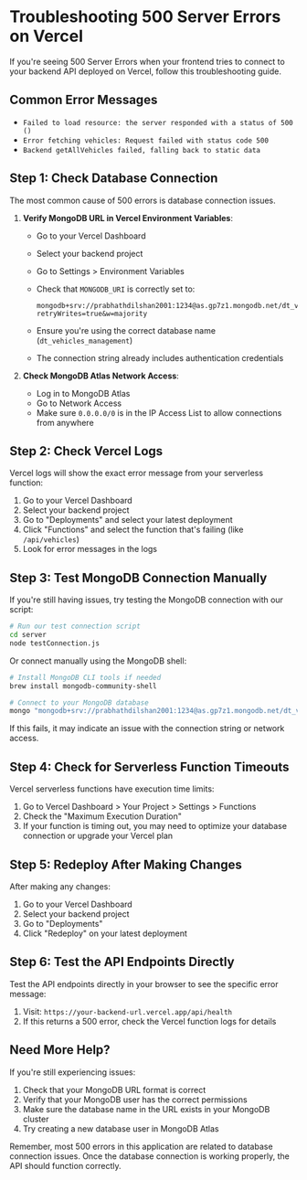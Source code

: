 # Troubleshooting 500 Server Errors on Vercel

If you're seeing 500 Server Errors when your frontend tries to connect to your backend API deployed on Vercel, follow this troubleshooting guide.

## Common Error Messages

- `Failed to load resource: the server responded with a status of 500 ()`
- `Error fetching vehicles: Request failed with status code 500`
- `Backend getAllVehicles failed, falling back to static data`

## Step 1: Check Database Connection

The most common cause of 500 errors is database connection issues.

1. **Verify MongoDB URL in Vercel Environment Variables**:
   - Go to your Vercel Dashboard
   - Select your backend project
   - Go to Settings > Environment Variables
   - Check that `MONGODB_URI` is correctly set to:

     ```
     mongodb+srv://prabhathdilshan2001:1234@as.gp7z1.mongodb.net/dt_vehicles_management?retryWrites=true&w=majority
     ```

   - Ensure you're using the correct database name (`dt_vehicles_management`)
   - The connection string already includes authentication credentials

2. **Check MongoDB Atlas Network Access**:
   - Log in to MongoDB Atlas
   - Go to Network Access
   - Make sure `0.0.0.0/0` is in the IP Access List to allow connections from anywhere

## Step 2: Check Vercel Logs

Vercel logs will show the exact error message from your serverless function:

1. Go to your Vercel Dashboard
2. Select your backend project
3. Go to "Deployments" and select your latest deployment
4. Click "Functions" and select the function that's failing (like `/api/vehicles`)
5. Look for error messages in the logs

## Step 3: Test MongoDB Connection Manually

If you're still having issues, try testing the MongoDB connection with our script:

```bash
# Run our test connection script
cd server
node testConnection.js
```

Or connect manually using the MongoDB shell:

```bash
# Install MongoDB CLI tools if needed
brew install mongodb-community-shell

# Connect to your MongoDB database
mongo "mongodb+srv://prabhathdilshan2001:1234@as.gp7z1.mongodb.net/dt_vehicles_management?retryWrites=true&w=majority"
```

If this fails, it may indicate an issue with the connection string or network access.

## Step 4: Check for Serverless Function Timeouts

Vercel serverless functions have execution time limits:

1. Go to Vercel Dashboard > Your Project > Settings > Functions
2. Check the "Maximum Execution Duration"
3. If your function is timing out, you may need to optimize your database connection or upgrade your Vercel plan

## Step 5: Redeploy After Making Changes

After making any changes:

1. Go to your Vercel Dashboard
2. Select your backend project
3. Go to "Deployments"
4. Click "Redeploy" on your latest deployment

## Step 6: Test the API Endpoints Directly

Test the API endpoints directly in your browser to see the specific error message:

1. Visit: `https://your-backend-url.vercel.app/api/health`
2. If this returns a 500 error, check the Vercel function logs for details

## Need More Help?

If you're still experiencing issues:

1. Check that your MongoDB URL format is correct
2. Verify that your MongoDB user has the correct permissions
3. Make sure the database name in the URL exists in your MongoDB cluster
4. Try creating a new database user in MongoDB Atlas

Remember, most 500 errors in this application are related to database connection issues. Once the database connection is working properly, the API should function correctly.

